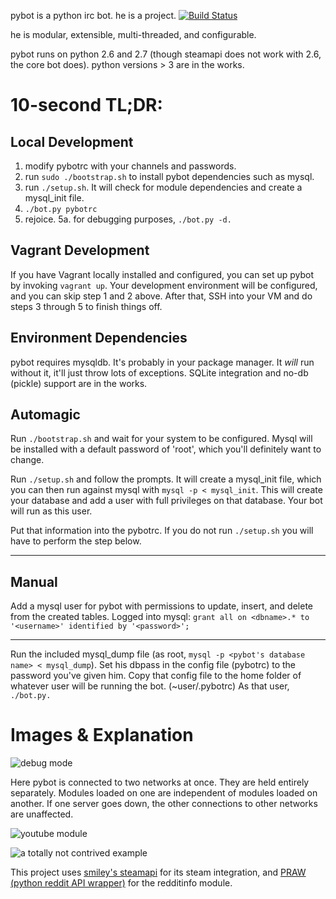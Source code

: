 pybot is a python irc bot. he is a project.
[![Build Status](https://travis-ci.org/hlmtre/pybot.svg?branch=master)](https://travis-ci.org/hlmtre/pybot)

he is modular, extensible, multi-threaded, and configurable.

pybot runs on python 2.6 and 2.7 (though steamapi does not work with 2.6, the core bot does).
python versions > 3 are in the works.


10-second TL;DR:
================

Local Development
-----------------
1. modify pybotrc with your channels and passwords.
2. run `sudo ./bootstrap.sh` to install pybot dependencies such as mysql.
3. run `./setup.sh`. It will check for module dependencies and create a mysql_init file.
4. `./bot.py pybotrc`
5. rejoice.
5a. for debugging purposes, `./bot.py -d.`

Vagrant Development
-------------------
If you have Vagrant locally installed and configured, you can set up pybot by invoking
`vagrant up`. Your development environment will be configured, and you can skip step 1 and
2 above. After that, SSH into your VM and do steps 3 through 5 to finish things off.

Environment Dependencies
------------------------
pybot requires mysqldb. It's probably in your package manager.
It _will_ run without it, it'll just throw lots of exceptions. SQLite integration and
no-db (pickle) support are in the works.

Automagic
---------
Run `./bootstrap.sh` and wait for your system to be configured. Mysql will be installed with a
default password of 'root', which you'll definitely want to change.

Run `./setup.sh` and follow the prompts. It will create a mysql_init file, which you can then
run against mysql with `mysql -p < mysql_init`. This will create your database and add a user
with full privileges on that database. Your bot will run as this user.

Put that information into the pybotrc.
If you do not run `./setup.sh` you will have to perform the step below.
___
Manual
------
Add a mysql user for pybot with permissions to update, insert, and delete from the created tables.
Logged into mysql: `grant all on <dbname>.* to '<username>' identified by '<password>';`
___

Run the included mysql_dump file (as root, `mysql -p <pybot's database name> < mysql_dump`).
Set his dbpass in the config file (pybotrc) to the password you've given him.
Copy that config file to the home folder of whatever user will be running the bot. (~user/.pybotrc)
As that user, `./bot.py.`

Images & Explanation
====================

![debug mode](http://i.imgur.com/k5T7SKq.png "debug mode")

Here pybot is connected to two networks at once. They are held entirely separately. Modules loaded on one are independent of modules loaded on another.
If one server goes down, the other connections to other networks are unaffected.

![youtube module](http://i.imgur.com/kUYW3e5.png "youtube module")

![a totally not contrived example](http://imgur.com/jMpkjRf "a totally not contrived example")


This project uses [smiley's steamapi](https://github.com/smiley/steamapi) for its steam integration, and
[PRAW (python reddit API wrapper)](https://praw.readthedocs.org/en/latest/) for the redditinfo module.
